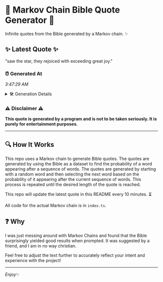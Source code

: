 # 📖 Markov Chain Bible Quote Generator 📖

Infinite quotes from the Bible generated by a Markov chain. ✨

## ✨ Latest Quote ✨
"saw the star, they rejoiced with exceeding great joy."

### ⏰ Generated At
*3:47:29 AM*

<details>
    <summary>🛠️ Generation Details</summary>
    <p>
        <strong>🌱 Seed:</strong> saw<br>
        <strong>🔄 Iterations:</strong> 8<br>
        <strong>📜 Context History:</strong><br>[ saw ]: the<br>[ saw, the ]: star,<br>[ saw, the, star, ]: they<br>[ saw, the, star,, they ]: rejoiced<br>[ saw, the, star,, they, rejoiced ]: with<br>[ saw, the, star,, they, rejoiced, with ]: exceeding<br>[ the, star,, they, rejoiced, with, exceeding ]: great<br>[ star,, they, rejoiced, with, exceeding, great ]: joy.<br>
    </p>
</details>

### ⚠️ Disclaimer ⚠️
**This quote is generated by a program and is not to be taken seriously. It is purely for entertainment purposes.**

---

## 🔍 How It Works

This repo uses a Markov chain to generate Bible quotes. The quotes are generated by using the Bible as a dataset to find the probability of a word appearing after a sequence of words. The quotes are generated by starting with a random word and then selecting the next word based on the probability of it appearing after the current sequence of words. This process is repeated until the desired length of the quote is reached.

This repo will update the latest quote in this README every 10 minutes. ⏳

All code for the actual Markov chain is in `index.ts`.

## ❓ Why

I was just messing around with Markov Chains and found that the Bible surprisingly yielded good results when prompted. 
It was suggested by a friend, and I am in no way christian.

Feel free to adjust the text further to accurately reflect your intent and experience with the project!

---

*Enjoy*✨

